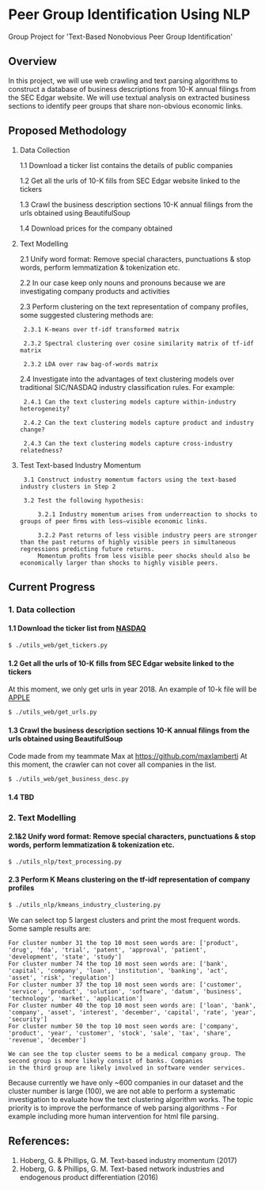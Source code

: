 # Peer Group Identification Using NLP
Group Project for 'Text-Based Nonobvious Peer Group Identification'

## Overview

In this project, we will use web crawling and text parsing algorithms to construct a database of business descriptions from 10-K annual filings from the SEC Edgar website. We will use textual analysis on extracted business sections to identify peer groups that share non-obvious economic links.

## Proposed Methodology

1. Data Collection

    1.1 Download a ticker list contains the details of public companies
    
    1.2 Get all the urls of 10-K fills from SEC Edgar website linked to the tickers 

    1.3 Crawl the business description sections 10-K annual filings from the urls obtained using BeautifulSoup
    
    1.4 Download prices for the company obtained
    
2. Text Modelling
    
    2.1 Unify word format: Remove special characters, punctuations & stop words, perform lemmatization & tokenization etc.
    
    2.2 In our case keep only nouns and pronouns because we are investigating company products and activities
    
    2.3 Perform clustering on the text representation of company profiles, some suggested clustering methods are:
    
        2.3.1 K-means over tf-idf transformed matrix
        
        2.3.2 Spectral clustering over cosine similarity matrix of tf-idf matrix
        
        2.3.2 LDA over raw bag-of-words matrix
        
    2.4 Investigate into the advantages of text clustering models over traditional SIC/NASDAQ industry classification rules. For example:
    
        2.4.1 Can the text clustering models capture within-industry heterogeneity?
        
        2.4.2 Can the text clustering models capture product and industry change?
        
        2.4.3 Can the text clustering models capture cross-industry relatedness?

3. Test Text-based Industry Momentum

        3.1 Construct industry momentum factors using the text-based industry clusters in Step 2
        
        3.2 Test the following hypothesis:
            
            3.2.1 Industry momentum arises from underreaction to shocks to groups of peer ﬁrms with less–visible economic links.
            
            3.2.2 Past returns of less visible industry peers are stronger than the past returns of highly visible peers in simultaneous regressions predicting future returns. 
            Momentum proﬁts from less visible peer shocks should also be economically larger than shocks to highly visible peers.


## Current Progress

### 1. Data collection

#### 1.1 Download the ticker list from [NASDAQ](http://www.nasdaq.com/screening/companies-by-industry.aspx)
```bash
$ ./utils_web/get_tickers.py
```
#### 1.2 Get all the urls of 10-K fills from SEC Edgar website linked to the tickers
At this moment, we only get urls in year 2018. An example of 10-k file will be [APPLE](https://www.sec.gov/Archives/edgar/data/320193/000119312515356351/d17062d10k.htm)
```bash
$ ./utils_web/get_urls.py
```
#### 1.3 Crawl the business description sections 10-K annual filings from the urls obtained using BeautifulSoup
Code made from my teammate Max at https://github.com/maxlamberti At this moment, the crawler can not cover all companies in the list.
```bash
$ ./utils_web/get_business_desc.py
```
#### 1.4 TBD

### 2. Text Modelling

#### 2.1&2 Unify word format: Remove special characters, punctuations & stop words, perform lemmatization & tokenization etc.
```bash
$ ./utils_nlp/text_processing.py
```
#### 2.3 Perform K Means clustering on the tf-idf representation of company profiles
```bash
$ ./utils_nlp/kmeans_industry_clustering.py
```
We can select top 5 largest clusters and print the most frequent words. Some sample results are:
```
For cluster number 31 the top 10 most seen words are: ['product', 'drug', 'fda', 'trial', 'patent', 'approval', 'patient', 'development', 'state', 'study']
For cluster number 74 the top 10 most seen words are: ['bank', 'capital', 'company', 'loan', 'institution', 'banking', 'act', 'asset', 'risk', 'regulation']
For cluster number 37 the top 10 most seen words are: ['customer', 'service', 'product', 'solution', 'software', 'datum', 'business', 'technology', 'market', 'application']
For cluster number 40 the top 10 most seen words are: ['loan', 'bank', 'company', 'asset', 'interest', 'december', 'capital', 'rate', 'year', 'security']
For cluster number 50 the top 10 most seen words are: ['company', 'product', 'year', 'customer', 'stock', 'sale', 'tax', 'share', 'revenue', 'december']

We can see the top cluster seems to be a medical company group. The second group is more likely consist of banks. Companies 
in the third group are likely involved in software vender services. 
```
Because currently we have only ~600 companies in our dataset and the cluster number is large (100), we are not able to perform
a systematic investigation to evaluate how the text clustering algorithm works. The topic priority is to improve the performance
of web parsing algorithms - For example including more human intervention for html file parsing. 


## References:

1. Hoberg, G. & Phillips, G. M. Text-based industry momentum (2017) 
2. Hoberg, G. & Phillips, G. M. Text-based network industries and endogenous product differentiation (2016)



      




    
      
    
    
 
